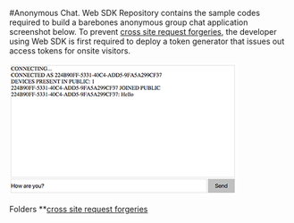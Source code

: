 #Anonymous Chat. Web SDK
Repository contains the sample codes required to build a barebones anonymous group chat application screenshot below. To prevent [cross site request forgeries](https://en.wikipedia.org/wiki/Cross-site_request_forgery), the developer using Web SDK is first required to deploy a token generator that issues out access tokens for onsite visitors.

![Anonymous](https://github.com/cloudilly/images/blob/master/javascript_anonymous.png)

Folders
**[cross site request forgeries](https://en.wikipedia.org/wiki/Cross-site_request_forgery)
